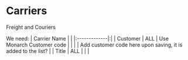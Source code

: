 # Carriers #
Freight and Couriers

We need:
| Carrier Name | |
|:-------------|:|
| Customer | ALL | Use Monarch Customer code |
|  | <Customer List> | Add customer code here upon saving, it is added to the list? |
| Title | ALL |
|  | <Title List> |
| Preferred States | ALL |
|  | <State List> |
| Country | ALL |
|  | <Country List> |
| Rates | Truckload |
|  | LTL |
|  | Pallet |
|  | Special |


# Small Package #
FedEx/UPS/USPS

We need:
Two tabs; one for general configuration, the second to import rates.

| Carrier Name | |
|:-------------|:|
| Customer | ALL |
|  | <Customer List> |
| Markup | Our Rate | To Mark down, just use a negative sign in front of the monetary value |
|  | Public Rate |